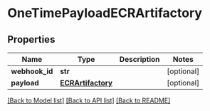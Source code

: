 # OneTimePayloadECRArtifactory

## Properties
Name | Type | Description | Notes
------------ | ------------- | ------------- | -------------
**webhook_id** | **str** |  | [optional] 
**payload** | [**ECRArtifactory**](ECRArtifactory.md) |  | [optional] 

[[Back to Model list]](../README.md#documentation-for-models) [[Back to API list]](../README.md#documentation-for-api-endpoints) [[Back to README]](../README.md)

